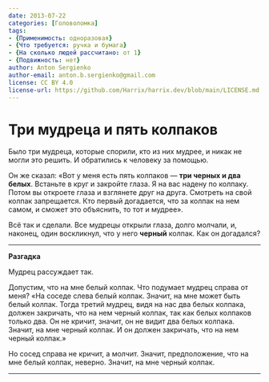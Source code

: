 ```yaml
---
date: 2013-07-22
categories: [Головоломка]
tags:
- {Применимость: одноразовая}
- {Что требуется: ручка и бумага}
- {На сколько людей рассчитано: от 1}
- {Подвижность: нет}
author: Anton Sergienko
author-email: anton.b.sergienko@gmail.com
license: CC BY 4.0
license-url: https://github.com/Harrix/harrix.dev/blob/main/LICENSE.md
---
```


# Три мудреца и пять колпаков

Было три мудреца, которые спорили, кто из них мудрее, и никак не могли это решить. И обратились к человеку за помощью.

Он же сказал: «Вот у меня есть пять колпаков — **три черных и два белых**. Встаньте в круг и закройте глаза. Я на вас надену по колпаку. Потом вы откроете глаза и взглянете друг на друга. Смотреть на свой колпак запрещается. Кто первый догадается, что за колпак на нем самом, и сможет это объяснить, то тот и мудрее».

Всё так и сделали. Все мудрецы открыли глаза, долго молчали, и, наконец, один воскликнул, что у него **черный** колпак. Как он догадался?

---

**Разгадка** <!-- !details -->

Мудрец рассуждает так.

Допустим, что на мне белый колпак. Что подумает мудрец справа от меня? «На соседе слева белый колпак. Значит, на мне может быть белый колпак. Тогда третий мудрец, видя на нас два белых колпака, должен закричать, что на нем черный колпак, так как белых колпаков только два. Он не кричит, значит, он не видит два белых колпака. Значит, на мне черный колпак. И он должен закричать, что на нем черный колпак.»

Но сосед справа не кричит, а молчит. Значит, предположение, что на мне белый колпак, неверно. Значит, на мне черный колпак.

---
